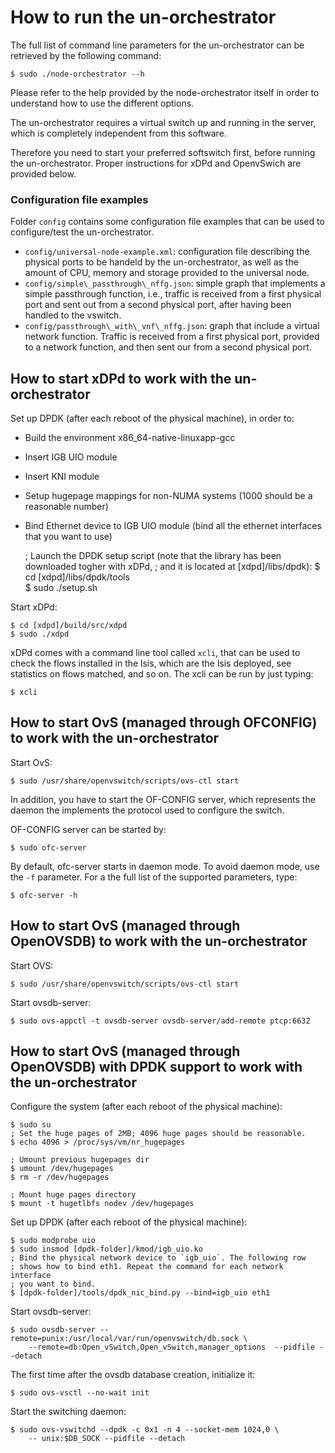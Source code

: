 # How to run the un-orchestrator

The full list of command line parameters for the un-orchestrator can be
retrieved by the following command:
  
    $ sudo ./node-orchestrator --h

Please refer to the help provided by the node-orchestrator itself in order to
understand how to use the different options.

The un-orchestrator requires a virtual switch up and running in the server,
which is completely independent from this software.

Therefore you need to start your preferred softswitch first, before running
the un-orchestrator. Proper instructions for xDPd and OpenvSwich are provided
below.


### Configuration file examples

Folder `config` contains some configuration file examples that can be used 
to configure/test the un-orchestrator.

  * `config/universal-node-example.xml`: configuration file describing
    the physical ports to be handeld by the un-orchestrator, as well as
    the amount of CPU, memory and storage provided to the universal node.
  * `config/simple\_passthrough\_nffg.json`: simple graph that implements
    a simple passthrough function, i.e., traffic is received from a first
    physical port and sent out from a second physical port, after having
    been handled to the vswitch.
  * `config/passthrough\_with\_vnf\_nffg.json`: graph that include a virtual
    network function. Traffic is received from a first physical port, provided
    to a network function, and then sent our from a second physical port.


## How to start xDPd to work with the un-orchestrator

Set up DPDK (after each reboot of the physical machine), in order to:

  * Build the environment x86_64-native-linuxapp-gcc
  * Insert IGB UIO module
  * Insert KNI module
  * Setup hugepage mappings for non-NUMA systems (1000 should be a reasonable
    number)
  * Bind Ethernet device to IGB UIO module (bind all the ethernet interfaces
    that you want to use)
	
	; Launch the DPDK setup script (note that the library has been downloaded togher with xDPd, 
	; and it is located at [xdpd]/libs/dpdk):
	$ cd [xdpd]/libs/dpdk/tools  
	$ sudo ./setup.sh  


Start xDPd:

	$ cd [xdpd]/build/src/xdpd
	$ sudo ./xdpd
    
xDPd comes with a command line tool called `xcli`, that can be used to check 
the  flows installed in the lsis, which are the lsis deployed, see statistics 
on flows matched, and so on. The xcli can be run by just typing:

	$ xcli


## How to start OvS (managed through OFCONFIG) to work with the un-orchestrator

Start OvS:

	$ sudo /usr/share/openvswitch/scripts/ovs-ctl start

In addition, you have to start the OF-CONFIG server, which represents the
daemon the implements the protocol used to configure the switch.

OF-CONFIG server can be started by:

	$ sudo ofc-server

By default, ofc-server starts in daemon mode. To avoid daemon mode, use the
`-f` parameter.
For a the full list of the supported parameters, type:

    $ ofc-server -h
    

## How to start OvS (managed through OpenOVSDB) to work with the un-orchestrator
    
Start OVS:

	$ sudo /usr/share/openvswitch/scripts/ovs-ctl start

Start ovsdb-server:

	$ sudo ovs-appctl -t ovsdb-server ovsdb-server/add-remote ptcp:6632
	
## How to start OvS (managed through OpenOVSDB) with DPDK support to work with the un-orchestrator

Configure the system (after each reboot of the physical machine):

	$ sudo su
	; Set the huge pages of 2MB; 4096 huge pages should be reasonable.
	$ echo 4096 > /proc/sys/vm/nr_hugepages
	
	; Umount previous hugepages dir
	$ umount /dev/hugepages
	$ rm -r /dev/hugepages
	
	; Mount huge pages directory
	$ mount -t hugetlbfs nodev /dev/hugepages
	
Set up DPDK (after each reboot of the physical machine):

	$ sudo modprobe uio
	$ sudo insmod [dpdk-folder]/kmod/igb_uio.ko
	; Bind the physical network device to `igb_uio`. The following row
	; shows how to bind eth1. Repeat the command for each network interface
	; you want to bind.
	$ [dpdk-folder]/tools/dpdk_nic_bind.py --bind=igb_uio eth1

Start ovsdb-server:

	$ sudo ovsdb-server --remote=punix:/usr/local/var/run/openvswitch/db.sock \
		--remote=db:Open_vSwitch,Open_vSwitch,manager_options  --pidfile --detach
	
The first time after the ovsdb database creation, initialize it:

	$ sudo ovs-vsctl --no-wait init

Start the switching daemon:	

	$ sudo ovs-vswitchd --dpdk -c 0x1 -n 4 --socket-mem 1024,0 \
		-- unix:$DB_SOCK --pidfile --detach
		
